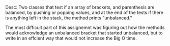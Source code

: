 Desc: Two classes that test if an array of brackets, and parenthesis are balanced, by pushing or popping
values, and at the end of the tests if there is anything left in the stack, the method prints "unbalanced."

The most difficult part of this assignemnt was figuring out how the methods would acknowledge an unbalanced bracket
that started unbalanced, but to write in an effcient way that would not increase the Big O time. 
